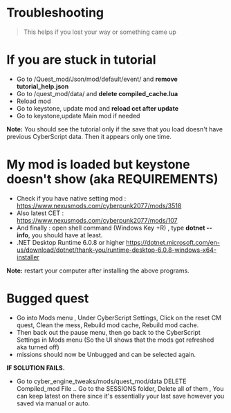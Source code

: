 # Troubleshooting

> This helps if you lost your way or something came up

# If you are stuck in tutorial
- Go to /Quest_mod/Json/mod/default/event/ and **remove tutorial_help.json**
- Go to /quest_mod/data/ and **delete compiled_cache.lua**
- Reload mod
- Go to keystone, update mod and **reload cet after update**
- Go to keystone,update Main mod if needed

**Note:** You should see the tutorial only if the save that you load doesn't have previous CyberScript data. Then it appears only one time.

# My mod is loaded but keystone doesn't show (aka REQUIREMENTS)

- Check if you have native setting mod : https://www.nexusmods.com/cyberpunk2077/mods/3518
- Also latest CET : https://www.nexusmods.com/cyberpunk2077/mods/107
- And finally : open shell command (Windows Key +R) , type **dotnet --info**, you should have at least.
- .NET Desktop Runtime 6.0.8 or higher https://dotnet.microsoft.com/en-us/download/dotnet/thank-you/runtime-desktop-6.0.8-windows-x64-installer

**Note:** restart your computer after installing the above programs.

# Bugged quest

- Go into Mods menu , Under CyberScript Settings, Click on the reset CM quest, Clean the mess, Rebuild mod cache, Rebuild mod cache.
- Then back out the pause menu, then go back to the CyberScript Settings in Mods menu (So the UI shows that the mods got refreshed aka turned off)
- missions should now be Unbugged and can be selected again.

**IF SOLUTION FAILS.**

- Go to cyber_engine_tweaks/mods/quest_mod/data DELETE Compiled_mod File .. Go to the SESSIONS folder, Delete all of them , You can keep latest on there since it's essentially your last save however you saved via manual or auto.
